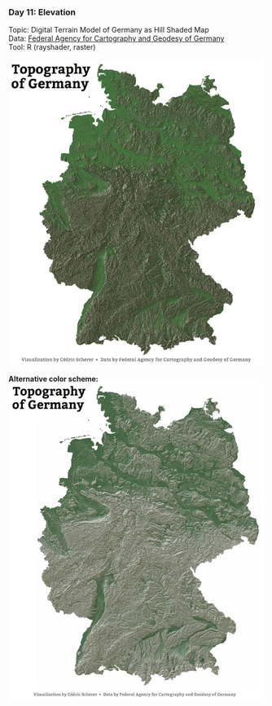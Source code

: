 ### Day 11: Elevation
Topic: Digital Terrain Model of Germany as Hill Shaded Map
<br>
Data: [Federal Agency for Cartography and Geodesy of Germany](https://www.bkg.bund.de/DE/Produkte-und-Services/Shop-und-Downloads/Digitale-Geodaten/Gelaendemodelle/Deutschland/DGM-Deutschland_cont.html)
<br>
Tool: R (rayshader, raster)
<br><br>
![./Day11_Elevation/Elevation_Rayshader_custom.png](https://raw.githubusercontent.com/Z3tt/30DayMapChallenge/master/Day11_Elevation/Elevation_Rayshader_custom.png)
<br><br>
**Alternative color scheme:**
![./Day11_Elevation/Elevation_Rayshader_custom_v2.png](https://raw.githubusercontent.com/Z3tt/30DayMapChallenge/master/Day11_Elevation/Elevation_Rayshader_custom_v2.png)
